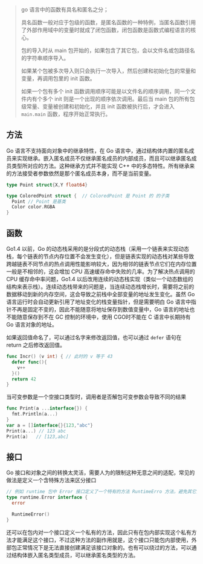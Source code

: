 > go 语言中的函数有具名和匿名之分；
>
> 具名函数一般对应于包级的函数，是匿名函数的一种特例，当匿名函数引用了外部作用域中的变量时就成了闭包函数，闭包函数是函数式编程语言的核心。
>
> 包的导入时从 main 包开始的，如果包含了其它包，会以文件名或包路径名的字符串顺序导入。
>
> 如果某个包被多次导入则只会执行一次导入，然后创建和初始化包的常量和变量，再调用包里的 init 函数。
>
> 如果一个包有多个 init 函数调用顺序可能是以文件名的顺序调用，同一个文件内有个多个 init 则是一个出现的顺序依次调用。最后当 main 包的所有包级常量、变量被创建和初始化，并且 init 函数被执行后，才会进入 `main.main` 函数，程序开始正常执行。

## 方法

Go 语言不支持面向对象中的继承特性，在 Go 语言中，通过结构体内置的匿名成员来实现继承。嵌入匿名成员不仅继承匿名成员的内部成员，而且可以继承匿名成员类型所对应的方法。这种继承方式并不能实现 C++ 中的多态特性。所有继承来的方法接受者参数依然是那个匿名成员本身，而不是当前变量。

```go
type Point struct{X,Y float64}

type ColoredPoint struct {	// ColoredPoint 是 Point 的 的子类
  Point	// Point 是基类
  Color color.RGBA
}
```



## 函数

Go1.4 以前，Go 的动态栈采用的是分段式的动态栈（采用一个链表来实现动态栈，每个链表的节点内存位置不会发生变化），但是链表实现的动态栈对某些导致跨越链表不同节点的热点调用性能影响较大，因为相邻的链表节点它们在内存位置一般是不相邻的，这会增加 CPU 高速缓存命中失败的几率。为了解决热点调用的 CPU 缓存命中率问题，Go1.4 以后改用连续的动态栈实现（类似一个动态数组的结构来表示栈）。连续动态栈带来的问题是，当连续动态栈增长时，需要将之前的数据移动到新的内存空间，这会导致之前栈中全部变量的地址发生变化。虽然 Go 语言运行时会自动更新引用了地址变化的栈变量指针，但是需要明白 Go 语言中指针不再是固定不变的，因此不能随意将地址保存到数值变量中，Go 语言的地址也不能随意保存到不在 GC 控制的环境中，使用 CGO时不能在 C 语言中长期持有 Go 语言对象的地址。



如果返回值命名了，可以通过名字来修改返回值，也可以通过 `defer` 语句在 return 之后修改返回值。

```go
func Incr() (v int) { // 此时的 v 等于 43
  defer func(){
    v++
  }()
  return 42
}
```

当可变参数是一个空接口类型时，调用者是否解包可变参数会导致不同的结果

```go
func Print(a ...interface{}) {
  fmt.Println(a...)
}
var a = []interface{}{123,"abc"}
Print(a...) // 123 abc
Print(a)   // [123,abc]
```



## 接口

Go 接口和对象之间的转换太灵活，需要人为的限制这种无意之间的适配，常见的做法是定义一个含特殊方法来区分接口

```go
// 例如 runtime 包中 Error 接口定义了一个特有的方法 RuntimeErro 方法，避免其它类型无意中适配了该接口
type runtime.Error interface {
  error
  
  RuntimeError()
}
```

还可以在包内对一个接口定义一个私有的方法，因此只有在包内部实现这个私有方法才能满足这个接口，不过这种方法的副作用就是，这个接口只能包内部使用，外部包正常情况下是无法直接创建满足该接口对象的。也有可以绕过的方法，可以通过结构体嵌入匿名类型成员，可以继承匿名类型的方法。

